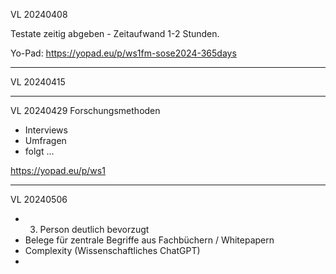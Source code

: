 VL 20240408

Testate zeitig abgeben - Zeitaufwand 1-2 Stunden.

Yo-Pad: https://yopad.eu/p/ws1fm-sose2024-365days

--------

VL 20240415

--------

VL 20240429
Forschungsmethoden
- Interviews
- Umfragen
- folgt ...

https://yopad.eu/p/ws1

--------

VL 20240506
- 3. Person deutlich bevorzugt
- Belege für zentrale Begriffe aus Fachbüchern / Whitepapern
- Complexity (Wissenschaftliches ChatGPT)
- 
